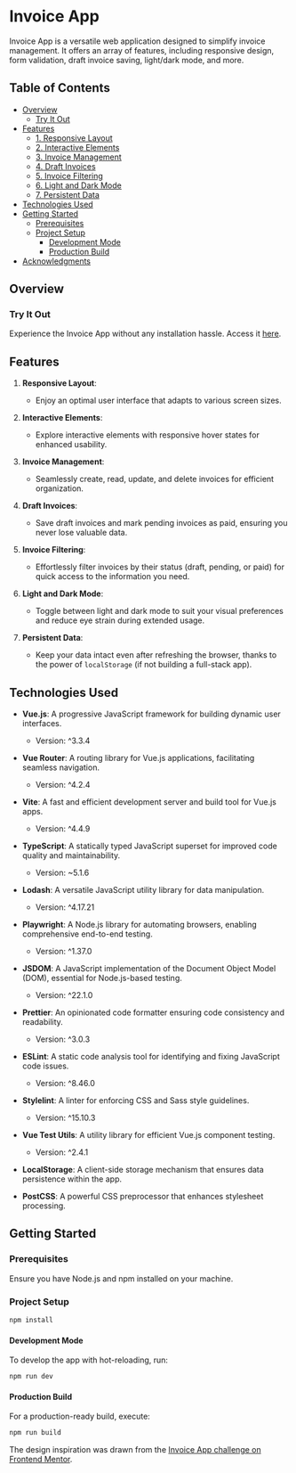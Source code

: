 # Invoice App

Invoice App is a versatile web application designed to simplify invoice management. It offers an array of features, including responsive design, form validation, draft invoice saving, light/dark mode, and more.

## Table of Contents

- [Overview](#overview)
  - [Try It Out](#try-it-out)
- [Features](#features)
  - [1. Responsive Layout](#1-responsive-layout)
  - [2. Interactive Elements](#2-interactive-elements)
  - [3. Invoice Management](#3-invoice-management)
  - [4. Draft Invoices](#4-draft-invoices)
  - [5. Invoice Filtering](#5-invoice-filtering)
  - [6. Light and Dark Mode](#6-light-and-dark-mode)
  - [7. Persistent Data](#7-persistent-data)
- [Technologies Used](#technologies-used)
- [Getting Started](#getting-started)
  - [Prerequisites](#prerequisites)
  - [Project Setup](#project-setup)
    - [Development Mode](#development-mode)
    - [Production Build](#production-build)
- [Acknowledgments](#acknowledgments)

## Overview

### Try It Out

Experience the Invoice App without any installation hassle. Access it [here](link).

## Features

1. **Responsive Layout**:
   - Enjoy an optimal user interface that adapts to various screen sizes.

2. **Interactive Elements**:
   - Explore interactive elements with responsive hover states for enhanced usability.

3. **Invoice Management**:
   - Seamlessly create, read, update, and delete invoices for efficient organization.

4. **Draft Invoices**:
   - Save draft invoices and mark pending invoices as paid, ensuring you never lose valuable data.

5. **Invoice Filtering**:
   - Effortlessly filter invoices by their status (draft, pending, or paid) for quick access to the information you need.

6. **Light and Dark Mode**:
   - Toggle between light and dark mode to suit your visual preferences and reduce eye strain during extended usage.

7. **Persistent Data**:
   - Keep your data intact even after refreshing the browser, thanks to the power of `localStorage` (if not building a full-stack app).

## Technologies Used

- **Vue.js**: A progressive JavaScript framework for building dynamic user interfaces.
  - Version: ^3.3.4

- **Vue Router**: A routing library for Vue.js applications, facilitating seamless navigation.
  - Version: ^4.2.4

- **Vite**: A fast and efficient development server and build tool for Vue.js apps.
  - Version: ^4.4.9

- **TypeScript**: A statically typed JavaScript superset for improved code quality and maintainability.
  - Version: ~5.1.6

- **Lodash**: A versatile JavaScript utility library for data manipulation.
  - Version: ^4.17.21

- **Playwright**: A Node.js library for automating browsers, enabling comprehensive end-to-end testing.
  - Version: ^1.37.0

- **JSDOM**: A JavaScript implementation of the Document Object Model (DOM), essential for Node.js-based testing.
  - Version: ^22.1.0

- **Prettier**: An opinionated code formatter ensuring code consistency and readability.
  - Version: ^3.0.3

- **ESLint**: A static code analysis tool for identifying and fixing JavaScript code issues.
  - Version: ^8.46.0

- **Stylelint**: A linter for enforcing CSS and Sass style guidelines.
  - Version: ^15.10.3

- **Vue Test Utils**: A utility library for efficient Vue.js component testing.
  - Version: ^2.4.1

- **LocalStorage**: A client-side storage mechanism that ensures data persistence within the app.

- **PostCSS**: A powerful CSS preprocessor that enhances stylesheet processing.

## Getting Started

### Prerequisites

Ensure you have Node.js and npm installed on your machine.

### Project Setup

```sh
npm install
```

#### Development Mode

To develop the app with hot-reloading, run:

```sh
npm run dev
```

#### Production Build

For a production-ready build, execute:

```sh
npm run build
```

The design inspiration was drawn from the [Invoice App challenge on Frontend Mentor](https://www.frontendmentor.io/challenges/invoice-app-i7KaLTQjl).
